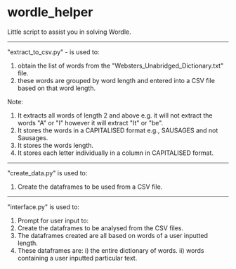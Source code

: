 # wordle_helper

Little script to assist you in solving Wordle.

------------------

"extract_to_csv.py" - is used to:
1) obtain the list of words from the "Websters_Unabridged_Dictionary.txt" file.
2) these words are grouped by word length and entered into a CSV file based on that word length.

Note:
1) It extracts all words of length 2 and above e.g. it will not extract the words "A" or "I" however it will extract "It" or "be".
2) It stores the words in a CAPITALISED format e.g., SAUSAGES and not Sausages.
3) It stores the words length.
4) It stores each letter individually in a column in CAPITALISED format.


------------------
"create_data.py" is used to:
1) Create the dataframes to be used from a CSV file.


------------------
"interface.py" is used to:

1) Prompt for user input to:
2) Create the dataframes to be analysed from the CSV files.
3) The dataframes created are all based on words of a user inputted length.
4) These dataframes are:     i)  the entire dictionary of words.      ii) words containing a user inputted particular text.
